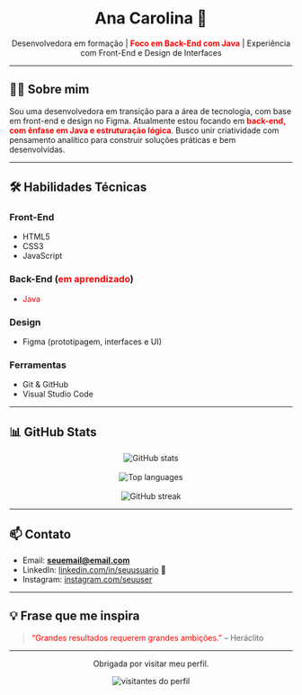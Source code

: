 <h1 align="center">Ana Carolina 🍒</h1>

<p align="center">
  Desenvolvedora em formação | <span style="color: red; font-weight: bold;">Foco em Back-End com Java</span> | Experiência com Front-End e Design de Interfaces
</p>

---

## 👩‍💻 Sobre mim

Sou uma desenvolvedora em transição para a área de tecnologia, com base em front-end e design no Figma. Atualmente estou focando em <span style="color: red; font-weight: bold;">back-end, com ênfase em Java e estruturação lógica</span>. Busco unir criatividade com pensamento analítico para construir soluções práticas e bem desenvolvidas.

---

## 🛠️ Habilidades Técnicas

### Front-End
- HTML5
- CSS3
- JavaScript

### Back-End (<span style="color: red; font-weight: bold;">em aprendizado</span>)
- <span style="color: red;">Java</span>

### Design
- Figma (prototipagem, interfaces e UI)

### Ferramentas
- Git & GitHub
- Visual Studio Code

---

## 📊 GitHub Stats

<p align="center">
  <img src="https://github-readme-stats.vercel.app/api?username=SEUUSUARIO&show_icons=true&theme=default&count_private=true" alt="GitHub stats" />
  <br><br>
  <img src="https://github-readme-stats.vercel.app/api/top-langs/?username=SEUUSUARIO&layout=compact&theme=default" alt="Top languages" />
  <br><br>
  <img src="https://streak-stats.demolab.com?user=SEUUSUARIO&theme=default" alt="GitHub streak" />
</p>

---

## 📫 Contato

- Email: <span style="color: red; font-weight: bold;">seuemail@email.com</span>  
- LinkedIn: [linkedin.com/in/seuusuario](https://linkedin.com/in/seuusuario) 🍒  
- Instagram: [instagram.com/seuuser](https://instagram.com/seuuser)

---

## 💡 Frase que me inspira

> <span style="color: red;">“Grandes resultados requerem grandes ambições.”</span> – Heráclito

---

<p align="center">
  Obrigada por visitar meu perfil.
</p>

<p align="center">
  <img src="https://visitor-badge.laobi.icu/badge?page_id=SEUUSUARIO" alt="visitantes do perfil"/>
</p>
